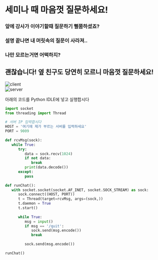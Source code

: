 # 세미나 때 마음껏 질문하세요!
### 앞에 강사가 이야기할때 질문하기 뻘쭘하셨죠?
### 설명 끝나면 내 머릿속의 질문이 사라져..
### 나만 모르는거면 어떡하지?

## 괜찮습니다! 옆 친구도 당연히 모르니 마음껏 질문하세요!

![client](../img/client.png)  
![server](../img/server.png)


아래의 코드를 Python IDLE에 넣고 실행합시다


```python
import socket
from threading import Thread
 
# 서버 IP 입력합시다
HOST = '여기에 제가 부르는 서버를 입력하세요'
PORT = 9009
 
def rcvMsg(sock):
   while True:
      try:
         data = sock.recv(1024)
         if not data:
            break
         print(data.decode())
      except:
         pass
 
def runChat():
   with socket.socket(socket.AF_INET, socket.SOCK_STREAM) as sock:
      sock.connect((HOST, PORT))
      t = Thread(target=rcvMsg, args=(sock,))
      t.daemon = True
      t.start()
 
      while True:
         msg = input()
         if msg == '/quit':
            sock.send(msg.encode())
            break
 
         sock.send(msg.encode())
             
runChat()
```